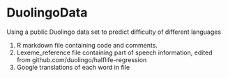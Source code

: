 # DuolingoData
Using a public Duolingo data set to predict difficulty of different languages

1. R markdown file containing code and comments.
2. Lexeme_reference file containing part of speech information, edited from github.com/duolingo/halflife-regression
3. Google translations of each word in file
